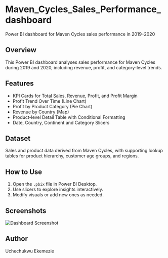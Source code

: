 # Maven_Cycles_Sales_Performance_dashboard
Power BI dashboard for Maven Cycles sales performance in 2019–2020

## Overview
This Power BI dashboard analyses sales performance for Maven Cycles during 2019 and 2020, including revenue, profit, and category-level trends.

## Features
- KPI Cards for Total Sales, Revenue, Profit, and Profit Margin
- Profit Trend Over Time (Line Chart)
- Profit by Product Category (Pie Chart)
- Revenue by Country (Map)
- Product-level Detail Table with Conditional Formatting
- Date, Country, Continent and Category Slicers

## Dataset
Sales and product data derived from Maven Cycles, with supporting lookup tables for product hierarchy, customer age groups, and regions.

## How to Use
1. Open the `.pbix` file in Power BI Desktop.
2. Use slicers to explore insights interactively.
3. Modify visuals or add new ones as needed.

## Screenshots
![Dashboard Screenshot](MavenDashboard.png)

## Author
Uchechukwu Ekemezie
